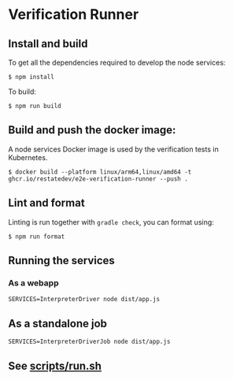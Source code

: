 # Verification Runner

## Install and build

To get all the dependencies required to develop the node services:

```shell
$ npm install
```

To build:

```shell
$ npm run build
```

## Build and push the docker image:
A node services Docker image is used by the verification tests in Kubernetes.

```shell
$ docker build --platform linux/arm64,linux/amd64 -t ghcr.io/restatedev/e2e-verification-runner --push .
```

## Lint and format

Linting is run together with `gradle check`, you can format using:

```shell
$ npm run format
```

## Running the services

### As a webapp

```shell
SERVICES=InterpreterDriver node dist/app.js
```

## As a standalone job

```shell
SERVICES=InterpreterDriverJob node dist/app.js
```

## See [scripts/run.sh](scripts/run.sh)

